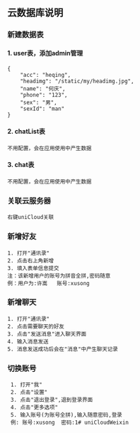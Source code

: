 

## 云数据库说明

###  新建数据表
#### 1. user表，添加admin管理
    {
        "acc": "heqing",
        "headimg": "/static/my/headimg.jpg",
        "name": "何庆",
        "phone": "123",
        "sex": "男",
        "sexId": "man"
    }

#### 2. chatList表
    不用配置，会在应用使用中产生数据

#### 3. chat表
    不用配置，会在应用使用中产生数据

### 关联云服务器
    右键uniCloud关联

### 新增好友
    1. 打开"通讯录"
    2. 点击右上角新增
    3. 填入表单信息提交
    注：该新增用户的账号为拼音全拼,密码随意
    例：用户为:许嵩   账号:xusong
  
### 新增聊天
    1. 打开"通讯录"
    2. 点击需要聊天的好友
    3. 点击"发送消息"进入聊天界面
    4. 输入消息发送
    5. 消息发送成功后会在"消息"中产生聊天记录

### 切换账号
     1. 打开"我"
     2. 点击"设置"
     3. 点击"退出登录",退到登录界面
     4. 点击"更多选项"
     5. 输入账号(为账号全拼),输入随意密码,登录
     例: 账号:xusong  密码:1#   u n i C l o u d W e i x i n  
 